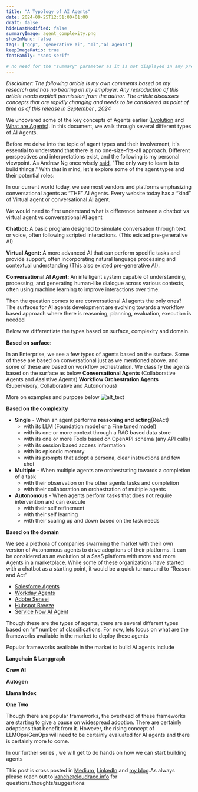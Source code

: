 ```yaml
---
title: "A Typology of AI Agents"
date: 2024-09-25T12:51:00+01:00
draft: false
hideLastModified: false
summaryImage: agent_complexity.png
showInMenu: false
tags: ["gcp", "generative ai", "ml","ai agents"]
keepImageRatio: true
fontFamily: "sans-serif"

# no need for the "summary" parameter as it is not displayed in any previews
---
```


_Disclaimer: The following article is my own comments based on my research and has no bearing on my employer. Any reproduction of this article needs explicit permission from the author. The article discusses concepts that are rapidly changing and needs to be considered as point of time as of this release in September , 2024_

We uncovered some of the key concepts of Agents earlier ([Evolution](https://cloudrace.info/generative-ai/ai-agents/) and [What are Agents](https://cloudrace.info/generative-ai/ai_agent_wth/)). In this document, we walk through several different types of AI Agents. 

Before we delve into the topic of agent types and their involvement, it's essential to understand that there is no one-size-fits-all approach. Different perspectives and interpretations exist, and the following is my personal viewpoint. As Andrew Ng once wisely [said](https://x.com/AndrewYNg/status/1801295202788983136), "The only way to learn is to build things." With that in mind, let's explore some of the agent types and their potential roles:

In our current world today, we see most vendors and platforms emphasizing conversational agents as “THE” AI Agents. Every website today has a “kind” of Virtual agent or conversational AI agent. 

We would need to first understand what is difference between a chatbot vs virtual agent vs conversational AI agent

**Chatbot:** A basic program designed to simulate conversation through text or voice, often following scripted interactions. (This existed pre-generative AI)

**Virtual Agent:** A more advanced AI that can perform specific tasks and provide support, often incorporating natural language processing and contextual understanding (This also existed pre-generative AI).

**Conversational AI Agent:** An intelligent system capable of understanding, processing, and generating human-like dialogue across various contexts, often using machine learning to improve interactions over time.

Then the question comes to are conversational AI agents the only ones? The surfaces for AI agents development are evolving towards a workflow based approach where there is reasoning, planning, evaluation, execution is needed

Below we differentiate the types based on surface, complexity and domain. 

**Based on surface:**

In an Enterprise, we see a few types of agents based on the surface. Some of these are based on conversational just as we mentioned above. and some of these are based on workflow orchestration. 
We classify the agents based on the surface as below 
**Conversational Agents** (Collaborative Agents and Assistive Agents)
**Workflow Orchestration Agents** (Supervisory, Collaborative and Autonomous)

More on examples and purpose below
![alt_text](/images/agent_complexity.png "Agent Complexity")


**Based on the complexity**


*   **Single** - When an agent performs **reasoning and acting**(ReAct)
    *   with its LLM (Foundation model or a Fine tuned model)
    *   with its one or more context through a RAG based data store
    *   with its one or more Tools based on OpenAPI schema (any API calls)
    *   with its session based access information
    *   with its episodic memory
    *   with its prompts that adopt a persona, clear instructions and few shot
*   **Multiple** - When multiple agents are orchestrating towards a completion of a task
    *   with their observation on the other agents tasks and completion
    *   with their collaboration on orchestration of multiple agents
*   **Autonomous** - When agents perform tasks that does not require intervention and can execute 
    *   with their self refinement
    *   with their self learning
    *   with their scaling up and down based on the task needs

**Based on the domain**

We see a plethora of companies swarming the market with their own version of Autonomous agents to drive adoptions of their platforms. It can be considered as an evolution of a SaaS platform with more and more Agents in a marketplace. While some of these organizations have started with a chatbot as a starting point, it would be a quick turnaround to “Reason and Act”



*   [Salesforce Agents](https://www.salesforce.com/blog/ai-software-development/)
*   [Workday Agents](https://investor.workday.com/2024-09-17-Workday-Announces-New-AI-Agents-to-Transform-HR-and-Finance-Processes)
*   [Adobe Sensei](https://www.adobe.com/ai/overview.html)
*   [Hubspot Breeze](https://www.hubspot.com/products/artificial-intelligence)
*   [Service Now AI Agent](https://www.servicenow.com/products/ai-agents.html)

Though these are the types of agents, there are several different types based on “n” number of classifications. For now, lets focus on what are the frameworks available in the market to deploy these agents

Popular frameworks available in the market to build AI agents include 

**Langchain & Langgraph**

**Crew AI** 

**Autogen**  

**Llama Index**

**One Two**

Though there are popular frameworks, the overhead of these frameworks are starting to give a pause on widespread adoption. There are certainly adoptions that benefit from it. However, the rising concept of LLMOps/GenOps will need to be certainly evaluated for AI agents and there is certainly more to come. 

In our further series , we will get to do hands on how we can start building agents 

This post is cross posted in [Medium](https://medium.com/@kpatlolla/a-typology-of-ai-agents-d5bb016c3821), [LinkedIn](https://www.linkedin.com/pulse/typology-ai-agents-kanchana-patlolla-6ag3c/?published=t) and [my blog](https://cloudrace.info/generative-ai/types_of_agents/).As always please reach out to [kanch@cloudrace.info](mailto:kanch@cloudrace.info) for questions/thoughts/suggestions
